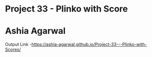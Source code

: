 # Project 33 - Plinko with Score 
# Ashia Agarwal 
Output Link -https://ashia-agarwal.github.io/Project-33---Plinko-with-Scores/
